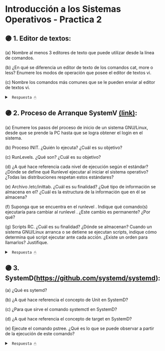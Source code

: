 # Introducción a los Sistemas Operativos - Practica 2

## 🟣 1. Editor de textos:

(a) Nombre al menos 3 editores de texto que puede utilizar desde la línea de comandos.

(b) ¿En qué se diferencia un editor de texto de los comandos cat, more o less? Enumere los modos de operación que posee el editor de textos vi.

(c) Nombre los comandos más comunes que se le pueden enviar al editor de textos vi.

<details><summary> <code> Respuesta 🖱 </code></summary><br>

**(a)** Tres editores de texto que se pueden utilizar desde la línea de comandos:

* Vim: Un editor de texto avanzado basado en vi, disponible en la mayoría de sistemas Unix y Linux.

* Nano: Un editor de texto simple y fácil de usar, comúnmente preinstalado en muchas distribuciones de Linux.

* Emacs: Un potente editor de texto que se puede usar desde la terminal, altamente personalizable.

---------------------

**(b)** Las diferencias entre un editor de texto y los comandos cat, more o less son que un editor de texto como vi o nano permite modificar archivos, realizar ediciones complejas, guardar los cambios y trabajar interactivamente con el contenido. Mientras que los comandos como cat, more y less son herramientas de visualización de archivos de texto; cat muestra el contenido de un archivo en la terminal, more y less permiten navegar el contenido de un archivo página por página, pero no permiten modificarlo.

Los modos de operación en vi son:

* Modo comando: Es el modo principal, donde se pueden ejecutar comandos como mover el cursor, borrar texto, copiar y pegar, etc.

* Modo inserción: Permite insertar texto en el archivo.

* Modo de línea: Permite ejecutar comandos relacionados con el archivo en su totalidad, como guardar (:w), salir (:q), o realizar búsquedas.

---------------------

**(c)** Comandos comunes en vi:

* Para entrar en modo inserción:

i: Insertar texto antes del cursor.

a: Insertar texto después del cursor.

o: Insertar una nueva línea debajo de la actual.

* Para guardar y salir:

:w: Guardar los cambios.

:q: Salir.

:wq: Guardar y salir al mismo tiempo.

:q!: Salir sin guardar cambios.

* Para navegar:

h, j, k, l: Mover el cursor hacia la izquierda, abajo, arriba y derecha respectivamente.

gg: Ir al inicio del archivo.

G: Ir al final del archivo.

* Para editar:

dd: Eliminar la línea actual.

yy: Copiar la línea actual.

p: Pegar el contenido copiado.

</details>

## 🟣 2. Proceso de Arranque SystemV [(link)](https://github.com/systeminit/si):

(a) Enumere los pasos del proceso de inicio de un sistema GNU/Linux, desde que se prende la PC hasta que se logra obtener el login en el sistema.

(b) Proceso INIT. ¿Quién lo ejecuta? ¿Cuál es su objetivo?

(c) RunLevels. ¿Qué son? ¿Cuál es su objetivo?

(d) ¿A qué hace referencia cada nivel de ejecución según el estándar? ¿Dónde se define qué Runlevel ejecutar al iniciar el sistema operativo? ¿Todas las distribuciones respetan estos estándares?

(e) Archivo /etc/inittab. ¿Cuál es su finalidad? ¿Qué tipo de información se almacena en el? ¿Cuál es la estructura de la información que en él se almacena?

(f) Suponga que se encuentra en el runlevel <X>. Indique qué comando(s) ejecutaría para cambiar al runlevel <Y>. ¿Este cambio es permanente? ¿Por qué?

(g) Scripts RC. ¿Cuál es su finalidad? ¿Dónde se almacenan? Cuando un sistema GNU/Linux arranca o se detiene se ejecutan scripts, indique cómo determina qué script ejecutar ante cada acción. ¿Existe un orden para llamarlos? Justifique.

<details><summary> <code> Respuesta 🖱 </code></summary><br>

**(a)** Pasos del proceso de inicio de un sistema GNU/Linux (SystemV):

* Encendido y POST: Al encender la PC, el BIOS/UEFI realiza el Power-On Self Test (POST), comprobando la memoria y dispositivos esenciales.

* Cargador de arranque (Bootloader): El BIOS/UEFI transfiere el control al cargador de arranque (como GRUB), que carga el kernel de Linux en la memoria.

* Kernel de Linux: El kernel inicia y detecta hardware, monta el sistema de archivos raíz (root filesystem) y comienza a ejecutar procesos esenciales.

* INIT: El kernel inicia el proceso init, que es el primer proceso de usuario en GNU/Linux. Este lee los scripts de arranque y comienza a gestionar los servicios del sistema.

* Scripts de arranque RC: Los scripts de arranque (/etc/rc.d/ o /etc/init.d/) se ejecutan para iniciar los servicios según el runlevel configurado.

* Login: Finalmente, el sistema muestra una pantalla de login en modo consola o gráfico (dependiendo del runlevel) para que el usuario pueda iniciar sesión.

---------------------

**(b)** El proceso init es ejecutado por el kernel, siendo el primer proceso de usuario (PID 1). Objetivo: init se encarga de lanzar y gestionar todos los procesos del sistema. Determina qué servicios iniciar y en qué orden, según el runlevel configurado.

---------------------

**(c)** Los runlevels son estados predefinidos del sistema que determinan qué servicios se ejecutan en un momento dado. Objetivo: Permiten controlar el estado del sistema, como si debe estar en modo monousuario, modo gráfico, o si debe apagarse.

---------------------

**(d)** Los niveles de ejecución según el estándar:

Runlevels comunes:

0: Apagar el sistema.

1: Modo monousuario (mantenimiento).

2: Modo multiusuario sin red (en algunas distribuciones).

3: Modo multiusuario con red y sin entorno gráfico.

4: No asignado (puede usarse personalizadamente).

5: Modo gráfico (con entorno de escritorio).

6: Reiniciar el sistema.

Qué Runlevel ejecutar se define en el archivo /etc/inittab, donde se configura el runlevel predeterminado. No todas las distribuciones respetan estos estándares; algunas distribuciones modernas usan systemd, que reemplaza los runlevels por "targets", aunque las distribuciones más antiguas basadas en SystemV siguen este esquema.

---------------------

**(e)** Archivo /etc/inittab:

Finalidad: Configura el runlevel por defecto del sistema y otros parámetros relacionados con init.

Información almacenada: Define qué runlevel usar, acciones a realizar en cada runlevel, y qué procesos deben ejecutarse.

Estructura: Las líneas tienen el formato id:runlevels:action:process, donde: id (el identificador único de la línea); runlevels (en que runlevels se ejecuta el comando); action (la acción a tomar, por ejemplo, iniciar, reiniciar).
process (el proceso o script que se debe ejecutar).

---------------------

**(f)** Comandos para cambiar el runlevel: Usas el comando init <Y> o telinit <Y> donde <Y> es el runlevel al que quieres cambiar. Por ejemplo, init 3 cambiaría al runlevel 3. Este cambio no es permanente, es temporal. Para hacer un cambio permanente, se debe modificar el runlevel en el archivo /etc/inittab (en sistemas basados en SystemV).

---------------------

**(g)** Scripts RC:

Finalidad: Los scripts RC (como los de /etc/rc.d/ o /etc/init.d/) se encargan de iniciar o detener servicios en función del runlevel al que se cambie.

Ubicación: Se almacenan en /etc/rc.d/ o /etc/init.d/, dependiendo de la distribución.

Determinación del script a ejecutar: Según el runlevel, se ejecutan scripts en los directorios correspondientes a ese runlevel (/etc/rcX.d/, donde X es el número del runlevel).

Orden de ejecución: Los scripts se ejecutan en un orden específico. Aquellos con nombres que comienzan con S son ejecutados al inicio (Start), y aquellos que comienzan con K al detenerse (Kill). El número después de la S o K determina el orden de ejecución.

</details>

## 🟣 3. SystemD(https://github.com/systemd/systemd):

(a) ¿Qué es sytemd?

(b) ¿A qué hace referencia el concepto de Unit en SystemD?

(c) ¿Para que sirve el comando systemctl en SystemD?

(d) ¿A qué hace referencia el concepto de target en SystemD?

(e) Ejecute el comando pstree. ¿Qué es lo que se puede observar a partir de la ejecución de este comando?

<details><summary> <code> Respuesta 🖱 </code></summary><br>

**(a)** SystemD es un sistema de inicialización y gestor de servicios para sistemas operativos Linux. Se encarga de arrancar y gestionar los procesos del sistema, así como de manejar servicios y recursos de manera eficiente. Introduce un enfoque paralelizado para iniciar servicios y proporciona funcionalidades como la gestión de dependencias y la supervisión de procesos.

---------------------

**(b)** En SystemD, una "Unit" es un archivo de configuración que describe un servicio, un dispositivo, un punto de montaje, o cualquier otra unidad que el sistema puede gestionar. Cada unidad tiene un tipo (por ejemplo, service, socket, mount, etc.) y define cómo debe ser gestionada, incluyendo sus dependencias, condiciones de inicio y comandos a ejecutar.

---------------------

**(c)** El comando systemctl es la herramienta principal para interactuar con el sistema y los servicios gestionados por SystemD. Permite iniciar, detener, reiniciar, habilitar o deshabilitar servicios, así como consultar el estado de las unidades y gestionar configuraciones del sistema.

---------------------

**(d)** Un "target" en SystemD es una unidad especial que agrupa otras unidades para facilitar la gestión del inicio del sistema. Por ejemplo, multi-user.target agrupa todos los servicios necesarios para que el sistema esté disponible en modo multiusuario. Los targets permiten establecer diferentes niveles de ejecución y simplifican el proceso de arranque.

---------------------

**(e)** El comando pstree muestra un árbol de procesos en ejecución en el sistema, organizando los procesos en función de sus jerarquías parentales. Al ejecutar pstree, podrás observar cómo los procesos están relacionados entre sí, quién es el proceso padre de cada uno, y la estructura general de los procesos activos. Esto es útil para visualizar la organización y el uso de recursos en el sistema.

</details>

